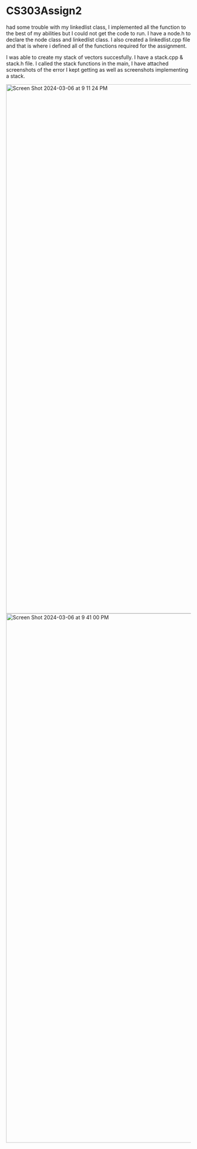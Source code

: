 # CS303Assign2
had some trouble with my linkedlist class, I implemented all the function to the best of my abilities but I could not get the code to run. I have a node.h to declare the node class and linkedlist class. I also created a linkedlist.cpp file and that is where i defined all of the functions required for the assignment.

I was able to create my stack of vectors succesfully. I have a stack.cpp & stack.h file. I called the stack functions in the main, I have attached screenshots of the error I kept getting as well as screenshots implementing a stack.


<img width="1440" alt="Screen Shot 2024-03-06 at 9 11 24 PM" src="https://github.com/byrhhh/CS303Assign2/assets/123522777/d7e11e3c-062a-4f63-a678-98b04939f45e">

<img width="1440" alt="Screen Shot 2024-03-06 at 9 41 00 PM" src="https://github.com/byrhhh/CS303Assign2/assets/123522777/f515d5e1-f72a-4803-be1c-4006514c7194">
